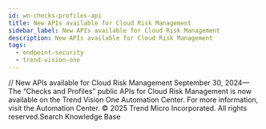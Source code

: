 ```yaml
---
id: wn-checks-profiles-api
title: New APIs available for Cloud Risk Management
sidebar_label: New APIs available for Cloud Risk Management
description: New APIs available for Cloud Risk Management
tags:
  - endpoint-security
  - trend-vision-one
---
```


/*<![CDATA[*/ $('#title').html($('meta[name=map-description]').attr('content')); /*]]>*/ New APIs available for Cloud Risk Management September 30, 2024—The “Checks and Profiles” public APIs for Cloud Risk Management is now available on the Trend Vision One Automation Center. For more information, visit the Automation Center. © 2025 Trend Micro Incorporated. All rights reserved.Search Knowledge Base